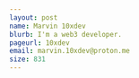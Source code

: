 ```yaml
---
layout: post
name: Marvin 10xdev
blurb: I'm a web3 developer.
pageurl: 10xdev
email: marvin.10xdev@proton.me
size: 831
---
```

